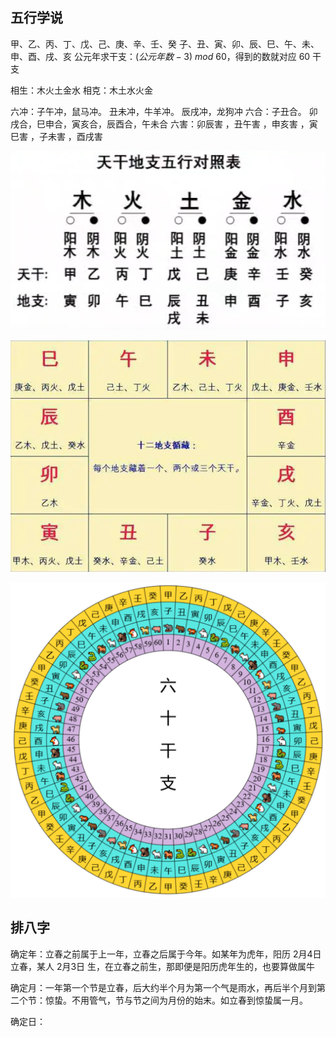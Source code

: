 ## 五行学说

甲、乙、丙、丁、戊、己、庚、辛、壬、癸
子、丑、寅、卯、辰、巳、午、未、申、酉、戌、亥
公元年求干支：$(公元年数 - 3)\ mod \ 60$，得到的数就对应 60 干支

相生：木火土金水
相克：木土水火金

六冲：子午冲，鼠马冲。 丑未冲，牛羊冲。 辰戌冲，龙狗冲
六合：子丑合。 卯戌合，巳申合，寅亥合，辰酉合，午未合
六害：卯辰害 ，丑午害 ，申亥害 ，寅巳害 ，子未害 ，酉戌害



![1655779453855](assets/1655779453855.png)

![1655787819378](assets/1655787819378.png)

![1655780293750](assets/1655780293750.png)



## 排八字

确定年：立春之前属于上一年，立春之后属于今年。如某年为虎年，阳历 2月4日 立春，某人 2月3日 生，在立春之前生，那即便是阳历虎年生的，也要算做属牛

确定月：一年第一个节是立春，后大约半个月为第一个气是雨水，再后半个月到第二个节：惊蛰。不用管气，节与节之间为月份的始末。如立春到惊蛰属一月。

确定日：

